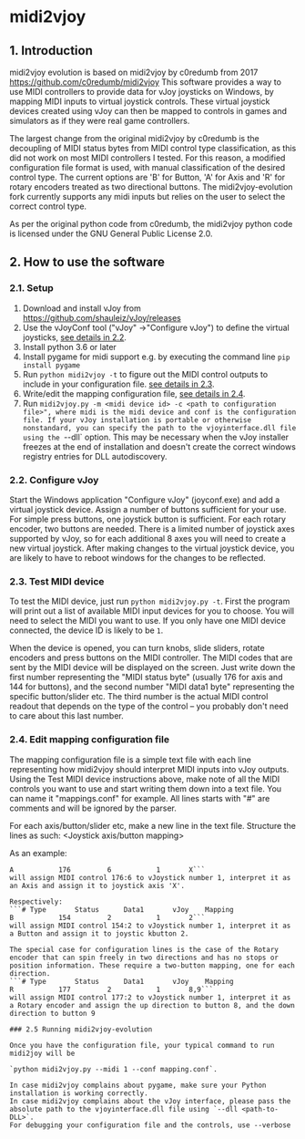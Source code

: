 # midi2vjoy

## 1. Introduction

midi2vjoy evolution is based on midi2vjoy by c0redumb from 2017 https://github.com/c0redumb/midi2vjoy 
This software provides a way to use MIDI controllers to provide data for vJoy joysticks on Windows, by mapping MIDI inputs to virtual joystick controls.
These virtual joystick devices created using vJoy can then be mapped to controls in games and simulators as if they were real game controllers.

The largest change from the original midi2vjoy by c0redumb is the decoupling of MIDI status bytes from MIDI control type classification, as this did not work on most MIDI controllers I tested. For this reason, a modified configuration file format is used, with manual classification of the desired control type. The current options are 'B' for Button, 'A' for Axis and 'R' for rotary encoders treated as two directional buttons.
The midi2vjoy-evolution fork currently supports any midi inputs but relies on the user to select the correct control type.

As per the original python code from c0redumb, the midi2vjoy python code is licensed under the GNU General Public License 2.0.

## 2. How to use the software

### 2.1. Setup

1. Download and install vJoy from https://github.com/shauleiz/vJoy/releases
2. Use the vJoyConf tool ("vJoy" ->"Configure vJoy") to define the virtual joysticks, [see details in 2.2](#22-configure-vjoy).
3. Install python 3.6 or later
4. Install pygame for midi support e.g. by executing the command line `pip install pygame`
4. Run `python midi2vjoy -t` to figure out the MIDI control outputs to include in your configuration file. [see details in 2.3](#23-test-midi-device).
5. Write/edit the mapping configuration file, [see details in 2.4](#24-edit-mapping-configuration-file).
6. Run `midi2vjoy.py -m <midi device id> -c <path to configuration file>", where midi is the midi device and conf is the configuration file. If your vJoy installation is portable or otherwise nonstandard, you can specify the path to the vjoyinterface.dll file using the `--dll` option. This may be necessary when the vJoy installer freezes at the end of installation and doesn't create the correct windows registry entries for DLL autodiscovery.

### 2.2. Configure vJoy

Start the Windows application "Configure vJoy" (joyconf.exe) and add a virtual joystick device. Assign a number of buttons sufficient for your use. For simple press buttons, one joystick button is sufficient. For each rotary encoder, two buttons are needed.
There is a limited number of joystick axes supported by vJoy, so for each additional 8 axes you will need to create a new virtual joystick. After making changes to the virtual joystick device, you are likely to have to reboot windows for the changes to be reflected.

### 2.3. Test MIDI device

To test the MIDI device, just run `python midi2vjoy.py -t`. First the program will print out a list of available MIDI input devices for you to choose. You will need to select the MIDI you want to use. If you only have one MIDI device connected, the device ID is likely to be `1`.

When the device is opened, you can turn knobs, slide sliders, rotate encoders and press buttons on the MIDI controller. The MIDI codes that are sent by the MIDI device will be displayed on the screen. Just write down the first number representing the "MIDI status byte" (usually 176 for axis and 144 for buttons), and the second number "MIDI data1 byte" representing the specific button/slider etc. The third number is the actual MIDI control readout that depends on the type of the control – you probably don't need to care about this last number.

### 2.4. Edit mapping configuration file

The mapping configuration file is a simple text file with each line representing how midi2vjoy should interpret MIDI inputs into vJoy outputs.
Using the Test MIDI device instructions above, make note of all the MIDI controls you want to use and start writing them down into a text file. You can name it "mappings.conf" for example. All lines starts with "#" are comments and will be ignored by the parser.

For each axis/button/slider etc, make a new line in the text file. Structure the lines as such:
<control type>		<MIDI status number>		<MIDI data1 number>		<vJoy number>		<Joystick axis/button mapping>

As an example:
```# Type		Status		Data1		vJoy	Mapping
A			176			6			1		X```
will assign MIDI control 176:6 to vJoystick number 1, interpret it as an Axis and assign it to joystick axis 'X'. 

Respectively:
```# Type		Status		Data1		vJoy	Mapping
B			154			2			1		2```
will assign MIDI control 154:2 to vJoystick number 1, interpret it as a Button and assign it to joystic kbutton 2.

The special case for configuration lines is the case of the Rotary encoder that can spin freely in two directions and has no stops or position information. These require a two-button mapping, one for each direction.
```# Type		Status		Data1		vJoy	Mapping
R			177			2			1		8,9```
will assign MIDI control 177:2 to vJoystick number 1, interpret it as a Rotary encoder and assign the up direction to button 8, and the down direction to button 9

### 2.5 Running midi2vjoy-evolution

Once you have the configuration file, your typical command to run midi2joy will be 

`python midi2vjoy.py --midi 1 --conf mapping.conf`.

In case midi2vjoy complains about pygame, make sure your Python installation is working correctly.
In case midi2vjoy complains about the vJoy interface, please pass the absolute path to the vjoyinterface.dll file using `--dll <path-to-DLL>`.
For debugging your configuration file and the controls, use --verbose
